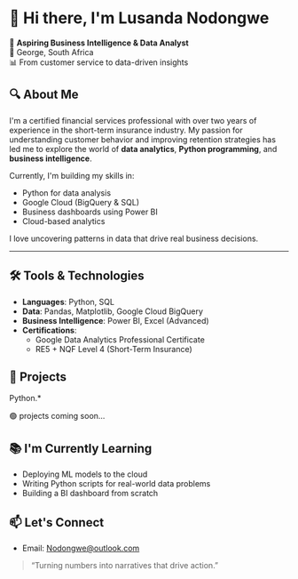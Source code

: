 # 👋 Hi there, I'm Lusanda Nodongwe

🎯 **Aspiring Business Intelligence & Data Analyst**  
📍 George, South Africa  
📊 From customer service to data-driven insights


## 🔍 About Me

I'm a certified financial services professional with over two years of experience in the short-term insurance industry. My passion for understanding customer behavior and improving retention strategies has led me to explore the world of **data analytics**, **Python programming**, and **business intelligence**.

Currently, I'm building my skills in:
- Python for data analysis
- Google Cloud (BigQuery & SQL)
- Business dashboards using Power BI
- Cloud-based analytics

I love uncovering patterns in data that drive real business decisions.

---

## 🛠️ Tools & Technologies

- **Languages**: Python, SQL
- **Data**: Pandas, Matplotlib, Google Cloud BigQuery
- **Business Intelligence**: Power BI, Excel (Advanced)
- **Certifications**:
  - Google Data Analytics Professional Certificate
  - RE5 + NQF Level 4 (Short-Term Insurance)

## 📂 Projects

 Python.*

🟢  projects coming soon...


## 📚 I'm Currently Learning
- Deploying ML models to the cloud
- Writing Python scripts for real-world data problems
- Building a BI dashboard from scratch


## 📫 Let's Connect
- Email: Nodongwe@outlook.com


> “Turning numbers into narratives that drive action.”


<!---
Nodongwe/Nodongwe is a ✨ special ✨ repository because its `README.md` (this file) appears on your GitHub profile.
You can click the Preview link to take a look at your changes.
--->
